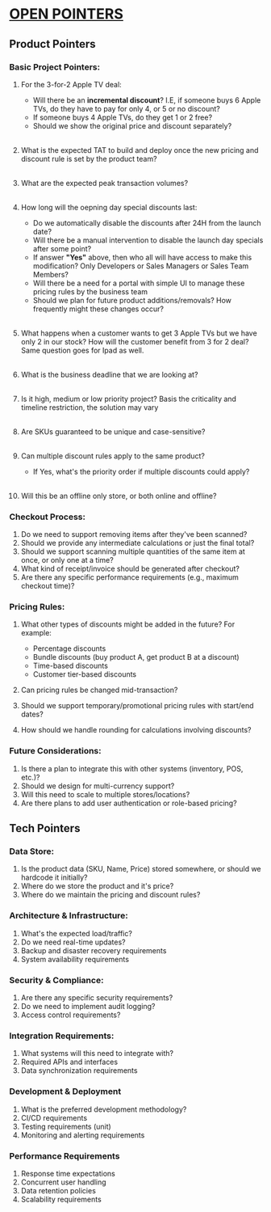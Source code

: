 # <ins>OPEN POINTERS</ins>

## Product Pointers

### Basic Project Pointers:

1. For the 3-for-2 Apple TV deal:

   - Will there be an **incremental discount**? I.E, if someone buys 6 Apple TVs, do they have to pay for only 4, or 5 or no discount?
   - If someone buys 4 Apple TVs, do they get 1 or 2 free?
   - Should we show the original price and discount separately? <br><br>

2. What is the expected TAT to build and deploy once the new pricing and discount rule is set by the product team? <br><br>

3. What are the expected peak transaction volumes?<br><br>

4. How long will the oepning day special discounts last:

   - Do we automatically disable the discounts after 24H from the launch date?
   - Will there be a manual intervention to disable the launch day specials after some point?
   - If answer **"Yes"** above, then who all will have access to make this modification? Only Developers or Sales Managers or Sales Team Members?
   - Will there be a need for a portal with simple UI to manage these pricing rules by the business team
   - Should we plan for future product additions/removals? How frequently might these changes occur? <br><br>

5. What happens when a customer wants to get 3 Apple TVs but we have only 2 in our stock? How will the customer benefit from 3 for 2 deal? Same question goes for Ipad as well. <br><br>
6. What is the business deadline that we are looking at? <br><br>
7. Is it high, medium or low priority project? Basis the criticality and timeline restriction, the solution may vary <br><br>
8. Are SKUs guaranteed to be unique and case-sensitive? <br><br>
9. Can multiple discount rules apply to the same product?
   - If Yes, what's the priority order if multiple discounts could apply?<br><br>
10. Will this be an offline only store, or both online and offline?

### Checkout Process:

1. Do we need to support removing items after they've been scanned?
2. Should we provide any intermediate calculations or just the final total?
3. Should we support scanning multiple quantities of the same item at once, or only one at a time?
4. What kind of receipt/invoice should be generated after checkout?
5. Are there any specific performance requirements (e.g., maximum checkout time)?

### Pricing Rules:

1. What other types of discounts might be added in the future? For example:

   - Percentage discounts
   - Bundle discounts (buy product A, get product B at a discount)
   - Time-based discounts
   - Customer tier-based discounts

2. Can pricing rules be changed mid-transaction?
3. Should we support temporary/promotional pricing rules with start/end dates?
4. How should we handle rounding for calculations involving discounts?

### Future Considerations:

1. Is there a plan to integrate this with other systems (inventory, POS, etc.)?
2. Should we design for multi-currency support?
3. Will this need to scale to multiple stores/locations?
4. Are there plans to add user authentication or role-based pricing?

## Tech Pointers

### Data Store:

1. Is the product data (SKU, Name, Price) stored somewhere, or should we hardcode it initially? <br>
2. Where do we store the product and it's price? <br>
3. Where do we maintain the pricing and discount rules? <br>

### Architecture & Infrastructure:

1. What's the expected load/traffic?
2. Do we need real-time updates?
3. Backup and disaster recovery requirements
4. System availability requirements

### Security & Compliance:

1. Are there any specific security requirements?
2. Do we need to implement audit logging?
3. Access control requirements?

### Integration Requirements:

1. What systems will this need to integrate with?
2. Required APIs and interfaces
3. Data synchronization requirements

### Development & Deployment

1. What is the preferred development methodology?
2. CI/CD requirements
3. Testing requirements (unit)
4. Monitoring and alerting requirements

### Performance Requirements

1. Response time expectations
2. Concurrent user handling
3. Data retention policies
4. Scalability requirements
